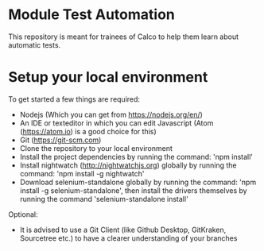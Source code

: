 # Module Test Automation
This repository is meant for trainees of Calco to help them learn about automatic tests.

# Setup your local environment
To get started a few things are required:
   - Nodejs (Which you can get from https://nodejs.org/en/)
   - An IDE or texteditor in which you can edit Javascript (Atom (https://atom.io) is a good choice for this)
   - Git (https://git-scm.com)
   - Clone the repository to your local environment
   - Install the project dependencies by running the command: 'npm install'
   - Install nightwatch (http://nightwatchjs.org) globally by running the command: 'npm install -g nightwatch'
   - Download selenium-standalone globally by running the command: 'npm install -g selenium-standalone', then install the drivers themselves by running the command 'selenium-standalone install'

Optional:
   - It is advised to use a Git Client (like Github Desktop, GitKraken, Sourcetree etc.) to have a clearer understanding of your branches

